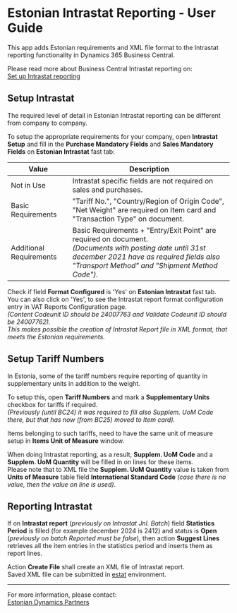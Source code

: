---
---
# Estonian Intrastat Reporting - User Guide
This app adds Estonian requirements and XML file format to the Intrastat reporting functionality in Dynamics 365 Business Central.

Please read more about Business Central Intrastat reporting on:  
<a href="https://docs.microsoft.com/en-US/dynamics365/business-central/finance-how-setup-report-intrastat" target="_blank">Set up Intrastat reporting</a>  

## Setup Intrastat
The required level of detail in Estonian Intrastat reporting can be different from company to company.

To setup the appropriate requirements for your company,  open **Intrastat Setup** and fill in the **Purchase Mandatory Fields** and **Sales Mandatory Fields** on **Estonian Intrastat** fast tab:

Value | Description
-- | --
Not in Use | Intrastat specific fields are not required on sales and purchases.
Basic Requirements | "Tariff No.", "Country/Region of Origin Code", "Net Weight" are required on Item card and "Transaction Type" on document.
Additional Requirements | Basic Requirements + "Entry/Exit Point" are required on document.<br>_(Documents with posting date until 31st december 2021 have as required fields also "Transport Method" and "Shipment Method Code")._  

Check if field **Format Configured** is 'Yes' on **Estonian Intrastat** fast tab.  
You can also click on 'Yes', to see the Intrastat report format configuration entry in VAT Reports Configuration page.  
_(Content Codeunit ID should be 24007763 and Validate Codeunit ID should be 24007762)._  
_This makes possible the creation of Intrastat Report file in XML format, that meets the Estonian requirements._ 

## Setup Tariff Numbers
In Estonia, some of the tariff numbers require reporting of quantity in supplementary units in addition to the weight.

To setup this, open **Tariff Numbers** and mark a **Supplementary Units** checkbox for tariffs if required.  
_(Previously (until BC24) it was required to fill also Supplem. UoM Code there, but that has now (from BC25) moved to Item card)._

Items belonging to such tariffs, need to have the same unit of measure setup in **Items Unit of Measure** window.

When doing Intrastat reporting, as a result, **Supplem. UoM Code** and a **Supplem. UoM Quantity** will be filled in on lines for these items.  
Please note that to XML file the **Supplem. UoM Quantity** value is taken from **Units of Measure** table field **International Standard Code** _(case there is no value, then the value on line is used)_.

## Reporting Intrastat
If on **Intrastat report** (_previously on Intrastat Jnl. Batch_) field **Statistics Period** is filled (for example december 2024 is 2412) and status is **Open** (_previously on batch Reported must be false_), then action **Suggest Lines** retrieves all the item entries in the statistics period and inserts them as report lines.  

Action **Create File** shall create an XML file of Intrastat report.  
Saved XML file can be submitted in <a href="https://estat.stat.ee/" target="_blank">estat</a> environment.

***

For more information, please contact:  
<a href="https://dynamicspartnersee.github.io/docs/en-us/contacts" target="_blank">Estonian Dynamics Partners</a>
